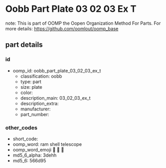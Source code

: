 # Oobb Part Plate 03 02 03 Ex T  

note: This is part of OOMP the Oopen Organization Method For Parts. For more details: https://github.com/oomlout/oomp_base

##  part details





### id
* oomp_id: oobb_part_plate_03_02_03_ex_t
  * classification: oobb
  * type: part
  * size: plate
  * color: 
  * description_main: 03_02_03_ex_t
  * description_extra: 
  * manufacturer: 
  * part_number: 

### other_codes
* short_code: 
* oomp_word: ram shell telescope
* oomp_word_emoji :ram: :shell: :telescope:
* md5_6_alpha: 3dehh
* md5_6: 566d95